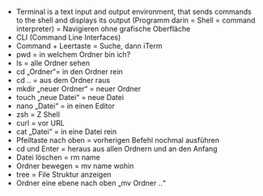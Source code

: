 - Terminal is a text input and output environment, that sends commands to the shell 
and displays its output (Programm darin = Shell = command interpreter) = Navigieren ohne grafische Oberfläche 
- CLI (Command Line Interfaces)
- Command + Leertaste = Suche, dann iTerm
- pwd = in welchem Ordner bin ich?
- ls = alle Ordner sehen
- cd „Ordner“= in den Ordner rein
- cd .. = aus dem Ordner raus
- mkdir „neuer Ordner“ = neuer Ordner
- touch „neue Datei“ = neue Datei
- nano „Datei“ = in einen Editor
- zsh = Z Shell
- curl = vor URL 
- cat „Datei“ = in eine Datei rein
- Pfeiltaste nach oben = vorherigen Befehl nochmal ausführen
- cd und Enter = heraus aus allen Ordnern und an den Anfang
- Datei löschen = rm name
- Ordner bewegen = mv name wohin
- tree = File Struktur anzeigen
- Ordner eine ebene nach oben „mv Ordner ..“
